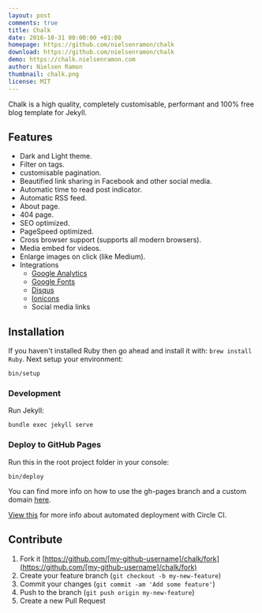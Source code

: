 ```yaml
---
layout: post
comments: true
title: Chalk
date: 2016-10-31 00:00:00 +01:00
homepage: https://github.com/nielsenramon/chalk
download: https://github.com/nielsenramon/chalk
demo: https://chalk.nielsenramon.com
author: Nielsen Ramon
thumbnail: chalk.png
license: MIT
---
```


Chalk is a high quality, completely customisable, performant and 100% free blog template for Jekyll.

## Features

* Dark and Light theme.
* Filter on tags.
* customisable pagination.
* Beautified link sharing in Facebook and other social media.
* Automatic time to read post indicator.
* Automatic RSS feed.
* About page.
* 404 page.
* SEO optimized.
* PageSpeed optimized.
* Cross browser support (supports all modern browsers).
* Media embed for videos.
* Enlarge images on click (like Medium).
* Integrations
  * [Google Analytics](https://analytics.google.com/analytics/web/)
  * [Google Fonts](https://fonts.google.com/)
  * [Disqus](https://disqus.com/)
  * [Ionicons](https://ionicons.com/)
  * Social media links

## Installation

If you haven't installed Ruby then go ahead and install it with: `brew install Ruby`.
Next setup your environment:

`bin/setup`

### Development

Run Jekyll:

`bundle exec jekyll serve`

### Deploy to GitHub Pages

Run this in the root project folder in your console:

`bin/deploy`

You can find more info on how to use the gh-pages branch and a custom domain [here](https://help.github.com/articles/quick-start-setting-up-a-custom-domain/).

[View this](https://github.com/nielsenramon/kickster#automated-deployment-with-circle-ci) for more info about automated deployment with Circle CI.

## Contribute

1. Fork it [https://github.com/[my-github-username]/chalk/fork](https://github.com/[my-github-username]/chalk/fork)
2. Create your feature branch (`git checkout -b my-new-feature`)
3. Commit your changes (`git commit -am 'Add some feature'`)
4. Push to the branch (`git push origin my-new-feature`)
5. Create a new Pull Request
